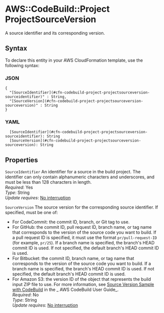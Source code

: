 # AWS::CodeBuild::Project ProjectSourceVersion<a name="aws-properties-codebuild-project-projectsourceversion"></a>

A source identifier and its corresponding version\.

## Syntax<a name="aws-properties-codebuild-project-projectsourceversion-syntax"></a>

To declare this entity in your AWS CloudFormation template, use the following syntax:

### JSON<a name="aws-properties-codebuild-project-projectsourceversion-syntax.json"></a>

```
{
  "[SourceIdentifier](#cfn-codebuild-project-projectsourceversion-sourceidentifier)" : String,
  "[SourceVersion](#cfn-codebuild-project-projectsourceversion-sourceversion)" : String
}
```

### YAML<a name="aws-properties-codebuild-project-projectsourceversion-syntax.yaml"></a>

```
  [SourceIdentifier](#cfn-codebuild-project-projectsourceversion-sourceidentifier): String
  [SourceVersion](#cfn-codebuild-project-projectsourceversion-sourceversion): String
```

## Properties<a name="aws-properties-codebuild-project-projectsourceversion-properties"></a>

`SourceIdentifier` <a name="cfn-codebuild-project-projectsourceversion-sourceidentifier"></a>
An identifier for a source in the build project\. The identifier can only contain alphanumeric characters and underscores, and must be less than 128 characters in length\.  
_Required_: Yes  
_Type_: String  
_Update requires_: [No interruption](https://docs.aws.amazon.com/AWSCloudFormation/latest/UserGuide/using-cfn-updating-stacks-update-behaviors.html#update-no-interrupt)

`SourceVersion` <a name="cfn-codebuild-project-projectsourceversion-sourceversion"></a>
The source version for the corresponding source identifier\. If specified, must be one of:

- For CodeCommit: the commit ID, branch, or Git tag to use\.
- For GitHub: the commit ID, pull request ID, branch name, or tag name that corresponds to the version of the source code you want to build\. If a pull request ID is specified, it must use the format `pr/pull-request-ID` \(for example, `pr/25`\)\. If a branch name is specified, the branch's HEAD commit ID is used\. If not specified, the default branch's HEAD commit ID is used\.
- For Bitbucket: the commit ID, branch name, or tag name that corresponds to the version of the source code you want to build\. If a branch name is specified, the branch's HEAD commit ID is used\. If not specified, the default branch's HEAD commit ID is used\.
- For Amazon S3: the version ID of the object that represents the build input ZIP file to use\.
  For more information, see [Source Version Sample with CodeBuild](https://docs.aws.amazon.com/codebuild/latest/userguide/sample-source-version.html) in the _ AWS CodeBuild User Guide_\.  
  _Required_: No  
  _Type_: String  
  _Update requires_: [No interruption](https://docs.aws.amazon.com/AWSCloudFormation/latest/UserGuide/using-cfn-updating-stacks-update-behaviors.html#update-no-interrupt)
